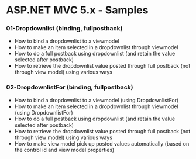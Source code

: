# ASP.NET MVC 5.x - Samples

### 01-Dropdownlist (binding, fullpostback)
* How to bind a dropdownlist to a viewmodel
* How to make an item selected in a dropdownlist through viewmodel
* How to do a full postback using dropdownlist (and retain the value selected after postback)
* How to retrieve the dropdownlist value posted through full postback (not through view model) using various ways


### 02-DropdownlistFor (binding, fullpostback)
* How to bind a dropdownlist to a viewmodel (using DropdownlistFor)
* How to make an item selected in a dropdownlist through viewmodel (using DropdownlistFor)
* How to do a full postback using dropdownlist (and retain the value selected after postback)
* How to retrieve the dropdownlist value posted through full postback (not through view model) using various ways
* How to make view model pick up posted values automatically (based on the control id and view model properties)
